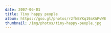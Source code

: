 ```yaml
---
date: 2007-06-01
title: Tiny happy people
album: https://goo.gl/photos/r2fkBYKq19aXAPvW8
thumbnail: /img/photos/tiny-happy-people.jpg
---
```

